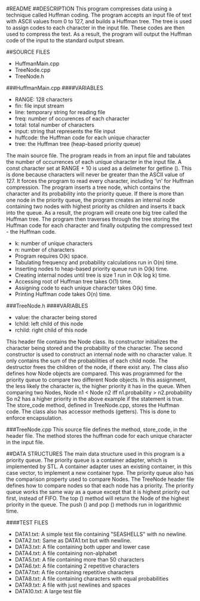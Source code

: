 #README
##DESCRIPTION
This program compresses data using a technique called Huffman coding.
The program accepts an input file of text with ASCII values from
0 to 127, and builds a Huffman tree. The tree is used to assign
codes to each character in the input file. These codes are then used
to compress the text. As a result, the program will output the
Huffman code of the input to the standard output stream.

##SOURCE FILES
* HuffmanMain.cpp
* TreeNode.cpp
* TreeNode.h

###HuffmanMain.cpp
####VARIABLES
  * RANGE: 128 characters
  * fin: file input stream
  * line: temporary string for reading file
  * freq: number of occurences of each character
  * total: total number of characters
  * input: string that represents the file input
  * huffcode: the Huffman code for each unique character
  * tree: the Huffman tree (heap-based priority queue)
  
  The main source file. The program reads in from an input file and
  tabulates the number of occurrences of each unique character in the
  input file. A const character set at RANGE + 10 is used as a
  delimeter for getline (). This is done because characters will never
  be greater than the ASCII value of 127. It forces the program to read
  every character, including '\n' for Huffman compression.
  The program inserts a tree node, which contains the character and
  its probability into the priority queue. If there is more than one
  node in the priority queue, the program creates an internal node
  containing two nodes with highest priority as children and inserts
  it back into the queue. As a result, the program will create
  one big tree called the Huffman tree.
  The program then traverses through the tree storing the Huffman
  code for each character and finally outputing the
  compressed text - the Huffman code.
  
  * k: number of unique characters
  * n: number of characters
  * Program requires O(k) space.
  * Tabulating frequency and probability calculations run in O(n) time.
  * Inserting nodes to heap-based priority queue run in O(k) time.
  * Creating internal nodes until tree is size 1 run in O(k log k) time.
  * Accessing root of Huffman tree takes O(1) time.
  * Assigning code to each unique character takes O(k) time.
  * Printing Huffman code takes O(n) time.
  
###TreeNode.h
####VARIABLES
  * value: the character being stored
  * lchild: left child of this node
  * rchild: right child of this node
  
  This header file contains the Node class. Its constructor initializes 
  the character being stored and the probability of the character.
  The second constructor is used to construct an internal node with
  no character value. It only contains the sum of the probabilities of
  each child node. The destructor frees the children of the node, if there
  exist any.
  The class also defines how Node objects are compared. This was programmed
  for the priority queue to compare two different Node objects. In this
  assignment, the less likely the character is, the higher priority it has
  in the queue. When comparing two Nodes,
            Node n1 < Node n2 iff n1.probability > n2.probability
  So n2 has a higher priority in the above example if the statement is true.
  The store_code method, defined in TreeNode.cpp, stores the Huffman code.
  The class also has accessor methods (getters). This is done to
  enforce encapsulation.

###TreeNode.cpp
  This source file defines the method, store_code, in the header file.
  The method stores the huffman code for each unique character in the
  input file.

##DATA STRUCTURES
The main data structure used in this program is a priority queue.
The priority queue is a container adapter, which is implemented
by STL. A container adapter uses an existing container, in this case
vector, to implement a new container type. The priority queue
also has the comparison property used to compare Nodes. The 
TreeNode header file defines how to compare nodes so that
each node has a priority. The priority queue works the same way
as a queue except that it is highest priority out first, instead
of FIFO. The top () method will return the Node of the highest priority
in the queue. The push () and pop () methods run in logarithmic time.

####TEST FILES
  * DATA1.txt: A simple test file containing "SEASHELLS" with no newline.
  * DATA2.txt: Same as DATA1.txt but with newline.
  * DATA3.txt: A file containing both upper and lower case
  * DATA4.txt: A file containing non-alphabet
  * DATA5.txt: A file containing more than 50 characters
  * DATA6.txt: A file containing 2 repetitive characters
  * DATA7.txt: A file containing repetitive characters
  * DATA8.txt: A file containing characters with equal probabilities
  * DATA9.txt: A file with just newlines and spaces
  * DATA10.txt: A large test file
